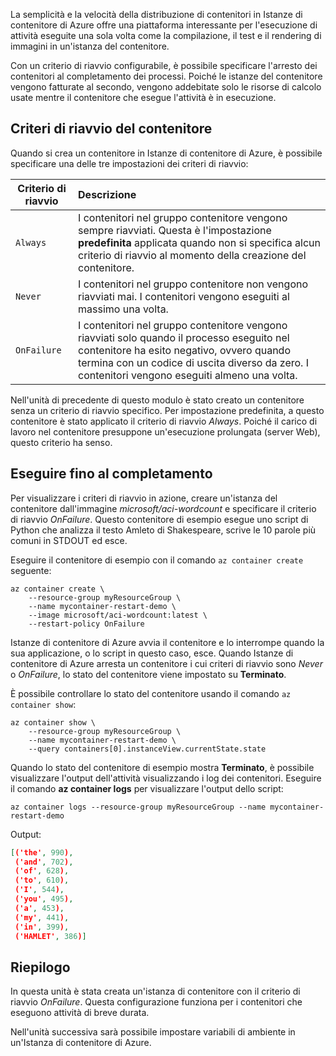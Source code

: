 La semplicità e la velocità della distribuzione di contenitori in Istanze di contenitore di Azure offre una piattaforma interessante per l'esecuzione di attività eseguite una sola volta come la compilazione, il test e il rendering di immagini in un'istanza del contenitore.

Con un criterio di riavvio configurabile, è possibile specificare l'arresto dei contenitori al completamento dei processi. Poiché le istanze del contenitore vengono fatturate al secondo, vengono addebitate solo le risorse di calcolo usate mentre il contenitore che esegue l'attività è in esecuzione.

## <a name="container-restart-policies"></a>Criteri di riavvio del contenitore

Quando si crea un contenitore in Istanze di contenitore di Azure, è possibile specificare una delle tre impostazioni dei criteri di riavvio:

| Criterio di riavvio   | Descrizione |
| ---------------- | :---------- |
| `Always` | I contenitori nel gruppo contenitore vengono sempre riavviati. Questa è l'impostazione **predefinita** applicata quando non si specifica alcun criterio di riavvio al momento della creazione del contenitore. |
| `Never` | I contenitori nel gruppo contenitore non vengono riavviati mai. I contenitori vengono eseguiti al massimo una volta. |
| `OnFailure` | I contenitori nel gruppo contenitore vengono riavviati solo quando il processo eseguito nel contenitore ha esito negativo, ovvero quando termina con un codice di uscita diverso da zero. I contenitori vengono eseguiti almeno una volta. |

Nell'unità di precedente di questo modulo è stato creato un contenitore senza un criterio di riavvio specifico. Per impostazione predefinita, a questo contenitore è stato applicato il criterio di riavvio *Always*. Poiché il carico di lavoro nel contenitore presuppone un'esecuzione prolungata (server Web), questo criterio ha senso.

## <a name="run-to-completion"></a>Eseguire fino al completamento

Per visualizzare i criteri di riavvio in azione, creare un'istanza del contenitore dall'immagine *microsoft/aci-wordcount* e specificare il criterio di riavvio *OnFailure*. Questo contenitore di esempio esegue uno script di Python che analizza il testo Amleto di Shakespeare, scrive le 10 parole più comuni in STDOUT ed esce.

Eseguire il contenitore di esempio con il comando `az container create` seguente:

```azureclu
az container create \
    --resource-group myResourceGroup \
    --name mycontainer-restart-demo \
    --image microsoft/aci-wordcount:latest \
    --restart-policy OnFailure
```

Istanze di contenitore di Azure avvia il contenitore e lo interrompe quando la sua applicazione, o lo script in questo caso, esce. Quando Istanze di contenitore di Azure arresta un contenitore i cui criteri di riavvio sono *Never* o *OnFailure*, lo stato del contenitore viene impostato su **Terminato**.

È possibile controllare lo stato del contenitore usando il comando `az container show`:

```azurecli
az container show \
    --resource-group myResourceGroup \
    --name mycontainer-restart-demo \
    --query containers[0].instanceView.currentState.state
```

Quando lo stato del contenitore di esempio mostra **Terminato**, è possibile visualizzare l'output dell'attività visualizzando i log dei contenitori. Eseguire il comando **az container logs** per visualizzare l'output dello script:

```azurecli
az container logs --resource-group myResourceGroup --name mycontainer-restart-demo
```

Output:

```json
[('the', 990),
 ('and', 702),
 ('of', 628),
 ('to', 610),
 ('I', 544),
 ('you', 495),
 ('a', 453),
 ('my', 441),
 ('in', 399),
 ('HAMLET', 386)]
```

## <a name="summary"></a>Riepilogo

In questa unità è stata creata un'istanza di contenitore con il criterio di riavvio *OnFailure*. Questa configurazione funziona per i contenitori che eseguono attività di breve durata.

Nell'unità successiva sarà possibile impostare variabili di ambiente in un'Istanza di contenitore di Azure.
